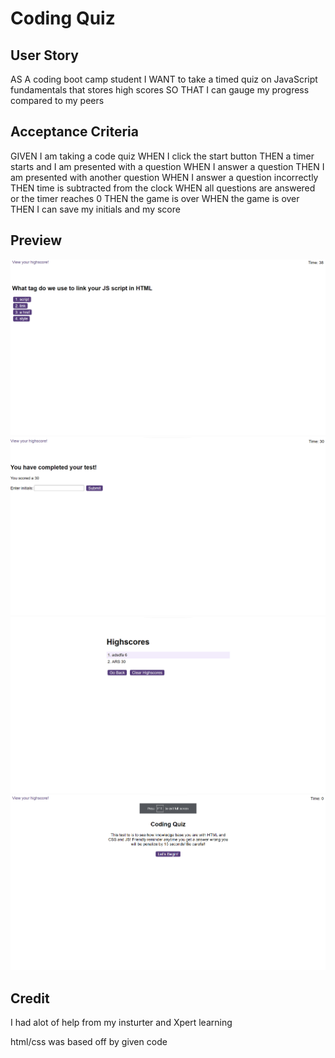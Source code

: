 # Coding Quiz


## User Story

AS A coding boot camp student
I WANT to take a timed quiz on JavaScript fundamentals that stores high scores
SO THAT I can gauge my progress compared to my peers


## Acceptance Criteria

GIVEN I am taking a code quiz
WHEN I click the start button
THEN a timer starts and I am presented with a question
WHEN I answer a question
THEN I am presented with another question
WHEN I answer a question incorrectly
THEN time is subtracted from the clock
WHEN all questions are answered or the timer reaches 0
THEN the game is over
WHEN the game is over
THEN I can save my initials and my score


## Preview
![Alt text](<Screenshot 2024-01-16 210254.png>)
![Alt text](<Screenshot 2024-01-16 210316.png>)
![Alt text](<Screenshot 2024-01-16 210330.png>)
![Alt text](<Screenshot 2024-01-16 210453.png>)




## Credit 
I had alot of help from my insturter and Xpert learning 

html/css was based off by given code
